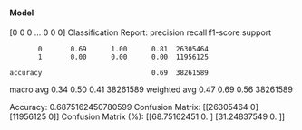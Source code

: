 #### Model
[0 0 0 ... 0 0 0]
Classification Report:
              precision    recall  f1-score   support

           0       0.69      1.00      0.81  26305464
           1       0.00      0.00      0.00  11956125

    accuracy                           0.69  38261589
   macro avg       0.34      0.50      0.41  38261589
weighted avg       0.47      0.69      0.56  38261589

Accuracy: 0.6875162450780599
Confusion Matrix:
[[26305464        0]
 [11956125        0]]
Confusion Matrix (%):
[[68.75162451  0.        ]
 [31.24837549  0.        ]]
